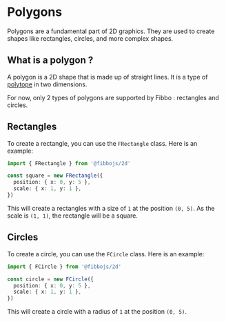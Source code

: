 # Polygons

Polygons are a fundamental part of 2D graphics. They are used to create shapes like rectangles, circles, and more complex shapes.

## What is a polygon ?

A polygon is a 2D shape that is made up of straight lines. It is a type of [polytope](https://en.wikipedia.org/wiki/Polytope) in two dimensions.

For now, only 2 types of polygons are supported by Fibbo : rectangles and circles.

## Rectangles

To create a rectangle, you can use the `FRectangle` class. Here is an example:

```typescript
import { FRectangle } from '@fibbojs/2d'

const square = new FRectangle({
  position: { x: 0, y: 5 },
  scale: { x: 1, y: 1 },
})
```

This will create a rectangles with a size of `1` at the position `(0, 5)`. As the scale is `(1, 1)`, the rectangle will be a square.

## Circles

To create a circle, you can use the `FCircle` class. Here is an example:

```typescript
import { FCircle } from '@fibbojs/2d'

const circle = new FCircle({
  position: { x: 0, y: 5 },
  scale: { x: 1, y: 1 },
})
```

This will create a circle with a radius of `1` at the position `(0, 5)`.
